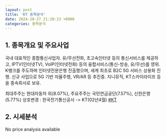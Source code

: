 ```yaml
---
layout: post
title: 'KT 종목분석'
date: 2024-10-27 21:20:23 +0900
categories: 종목분석
---
```


## 1. 종목개요 및 주요사업

국내 대표적인 종합통신사업자. 유/무선전화, 초고속인터넷 등의 통신서비스를 제공하고, IPTV(인터넷TV), VoIP(인터넷전화) 등의 융합서비스(통신-방송, 유/무선)를 영위. K뱅크를 주도하며 인터넷전문은행 진출했으며, 세계 최초로 B2C 5G 서비스 상용화 진행. 신규 사업으로 5G 기반 자율주행, VR/AR 등 추진중. 지니뮤직, KT스카이라이프 등을 종속회사로 보유. 

최대주주는 현대자동차 외(8.07%), 주요주주는 국민연금공단(7.57%), 신한은행(5.77%) 상호변경 : 한국전기통신공사 -> KT(02년4월)
[#KT](#)

## 2. 시세분석

No price analysis available
